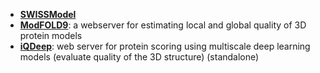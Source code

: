 - **[SWISSModel](https://swissmodel.expasy.org/assess)**
- **[ModFOLD9](https://www.reading.ac.uk/bioinf/ModFOLD/ModFOLD9_form.html)**: a webserver for estimating local and global quality of 3D protein models
- **[iQDeep](http://fusion.cs.vt.edu/iQDeep)**: web server for protein scoring using multiscale deep learning models (evaluate quality of the 3D structure) (standalone)